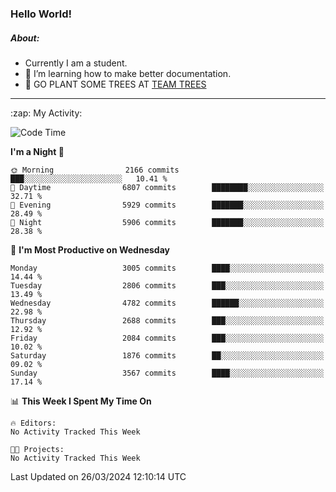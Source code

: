 ### Hello World!

##### About:
- Currently I am a student.
- 🌱 I’m learning how to make better documentation.
- 🌱 GO PLANT SOME TREES AT [TEAM TREES](https://teamtrees.org/)

---
  <summary>:zap: My Activity:</summary>
  
<!--START_SECTION:waka-->
![Code Time](http://img.shields.io/badge/Code%20Time-1%2C302%20hrs%2057%20mins-blue)

**I'm a Night 🦉** 

```text
🌞 Morning                2166 commits        ███░░░░░░░░░░░░░░░░░░░░░░   10.41 % 
🌆 Daytime                6807 commits        ████████░░░░░░░░░░░░░░░░░   32.71 % 
🌃 Evening                5929 commits        ███████░░░░░░░░░░░░░░░░░░   28.49 % 
🌙 Night                  5906 commits        ███████░░░░░░░░░░░░░░░░░░   28.38 % 
```
📅 **I'm Most Productive on Wednesday** 

```text
Monday                   3005 commits        ████░░░░░░░░░░░░░░░░░░░░░   14.44 % 
Tuesday                  2806 commits        ███░░░░░░░░░░░░░░░░░░░░░░   13.49 % 
Wednesday                4782 commits        ██████░░░░░░░░░░░░░░░░░░░   22.98 % 
Thursday                 2688 commits        ███░░░░░░░░░░░░░░░░░░░░░░   12.92 % 
Friday                   2084 commits        ███░░░░░░░░░░░░░░░░░░░░░░   10.02 % 
Saturday                 1876 commits        ██░░░░░░░░░░░░░░░░░░░░░░░   09.02 % 
Sunday                   3567 commits        ████░░░░░░░░░░░░░░░░░░░░░   17.14 % 
```


📊 **This Week I Spent My Time On** 

```text
🔥 Editors: 
No Activity Tracked This Week

🐱‍💻 Projects: 
No Activity Tracked This Week
```


 Last Updated on 26/03/2024 12:10:14 UTC
<!--END_SECTION:waka-->
